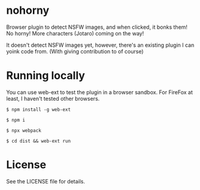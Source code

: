 # nohorny

Browser plugin to detect NSFW images, and when clicked, it bonks them! No horny!
More characters (Jotaro) coming on the way!

It doesn't detect NSFW images yet, however, there's an existing plugin I can yoink code from. (With giving contribution to of course)


# Running locally

You can use web-ext to test the plugin in a browser sandbox.
For FireFox at least, I haven't tested other browsers.

`$ npm install -g web-ext`

`$ npm i`

`$ npx webpack`

`$ cd dist && web-ext run`

# License 

See the LICENSE file for details.
